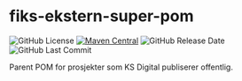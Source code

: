 # fiks-ekstern-super-pom
![GitHub License](https://img.shields.io/github/license/ks-no/fiks-ekstern-super-pom)
[![Maven Central](https://img.shields.io/maven-central/v/no.ks.fiks.pom/fiks-ekstern-super-pom)](https://search.maven.org/artifact/no.ks.fiks.pom/fiks-ekstern-super-pom)
![GitHub Release Date](https://img.shields.io/github/release-date/ks-no/fiks-ekstern-super-pom.svg)
![GitHub Last Commit](https://img.shields.io/github/last-commit/ks-no/fiks-ekstern-super-pom.svg)


Parent POM for prosjekter som KS Digital publiserer offentlig.
